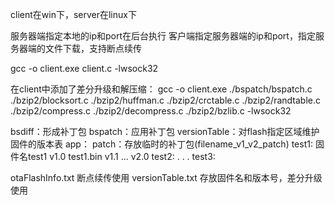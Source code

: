 client在win下，server在linux下

服务器端指定本地的ip和port在后台执行
客户端指定服务器端的ip和port，指定服务器端的文件下载，支持断点续传


gcc -o client.exe client.c -lwsock32

在client中添加了差分升级和解压缩：
gcc -o client.exe ./bspatch/bspatch.c ./bzip2/blocksort.c ./bzip2/huffman.c ./bzip2/crctable.c ./bzip2/randtable.c ./bzip2/compress.c ./bzip2/decompress.c ./bzip2/bzlib.c -lwsock32


bsdiff：形成补丁包
bspatch：应用补丁包
versionTable：对flash指定区域维护固件的版本表
app：
    patch：存放临时的补丁包(filename_v1_v2_patch)
    test1: 固件名test1
        v1.0
            test1.bin
        v1.1
        ...
        v2.0
    test2:
    .
    .
    .
    test3:


otaFlashInfo.txt
    断点续传使用
versionTable.txt
    存放固件名和版本号，差分升级使用